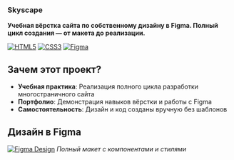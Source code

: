 ### Skyscape 
**Учебная вёрстка сайта по собственному дизайну в Figma. Полный цикл создания — от макета до реализации.**

[![HTML5](https://img.shields.io/badge/HTML5-E34F26?logo=html5&logoColor=white)](https://developer.mozilla.org/ru/docs/Web/HTML)
[![CSS3](https://img.shields.io/badge/CSS3-1572B6?logo=css3&logoColor=white)](https://developer.mozilla.org/ru/docs/Web/CSS)
[![Figma](https://img.shields.io/badge/Figma-F24E1E?logo=figma&logoColor=white)](https://figma.com)

## Зачем этот проект?
- **Учебная практика**: Реализация полного цикла разработки многостраничного сайта
- **Портфолио**: Демонстрация навыков вёрстки и работы с Figma
- **Самостоятельность**: Дизайн и код созданы вручную без шаблонов

## Дизайн в Figma  
[![Figma Design](https://img.shields.io/badge/View_Full_Design-F24E1E?style=flat&logo=figma&logoColor=white)]([https://figma.com/file/abc12345/Skyscape](https://www.figma.com/design/65VJ1DBol3AwqMAk9SNaOv/%D0%BF%D1%80%D0%B0%D0%BA%D1%82%D0%B8%D0%BA%D0%B0-%D1%88%D0%BE%D0%BC%D0%B0%D1%81.-%D0%BD%D0%B5%D0%B4%D0%B2%D0%B8%D0%B6%D0%BA%D0%B0?node-id=0-1&t=vQhY7m8NMr6inmLT-1))  
*Полный макет с компонентами и стилями*
